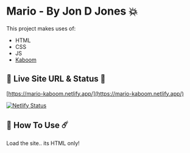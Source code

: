 # Mario - By Jon D Jones 💥

This project makes uses of:

- HTML
- CSS
- JS
- [Kaboom](https://kaboomjs.com/)

## 👻 Live Site URL & Status 👺

[https://mario-kaboom.netlify.app/](https://mario-kaboom.netlify.app/)

[![Netlify Status](https://api.netlify.com/api/v1/badges/d0a85bfe-da5c-4bb9-8e06-94aedc3ed1f0/deploy-status)](https://app.netlify.com/sites/mario-kaboom/deploys)

## 👾 How To Use ☄️

Load the site.. its HTML only!
